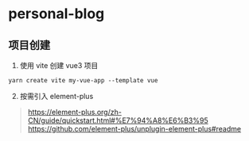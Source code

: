 # personal-blog

## 项目创建

1. 使用 vite 创建 vue3 项目

```
yarn create vite my-vue-app --template vue
```

2. 按需引入 element-plus

> https://element-plus.org/zh-CN/guide/quickstart.html#%E7%94%A8%E6%B3%95
> https://github.com/element-plus/unplugin-element-plus#readme
